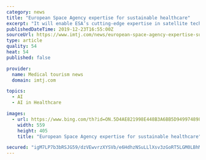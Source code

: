 ```yaml
---
category: news
title: "European Space Agency expertise for sustainable healthcare"
excerpt: "It will enable ESA’s cutting-edge expertise in satellite technology, data management, artificial intelligence and digitisation to be harnessed for the provision of seamless and sustainable healthcare. Nigeria and Egypt are the launch countries, as targeting these two countries alone covers 400 million people. Too many people in emerging ..."
publishedDateTime: 2019-12-23T16:55:00Z
sourceUrl: https://www.imtj.com/news/european-space-agency-expertise-sustainable-healthcare/
type: article
quality: 54
heat: 54
published: false

provider:
  name: Medical tourism news
  domain: imtj.com

topics:
  - AI
  - AI in Healthcare

images:
  - url: https://www.bing.com/th?id=ON.5D4AE821998E448B3A6BB5D949974898
    width: 559
    height: 405
    title: "European Space Agency expertise for sustainable healthcare"

secured: "igM7LP7b3bRSJG59/dzVEwvrzXYSVb/e6HdhzNSuLLlXsv3zGoRT5LGM0LBhM1qcVxCXHm+aCp6IebOLQq0jVv+mFdkrhaAZSLw1fsDfIDDsuRvUbd/oC5ARVMYBP91iAmPT6yw6+2PRB0b2ZaBV+WeHo8qEIMcDWLiXtkE9gmZysskuWq0R4rgQNDUP7LeuLVb0baSIfKzDWi23m5TIUE+UraNw2M0zf+DC2+t8hefcBnksV7vb/DJOZ6TEzfGKumOI/9bMTspoR/Ur059xwA==;GArrqUHjzuzxQGBQs59n5g=="
---
```


